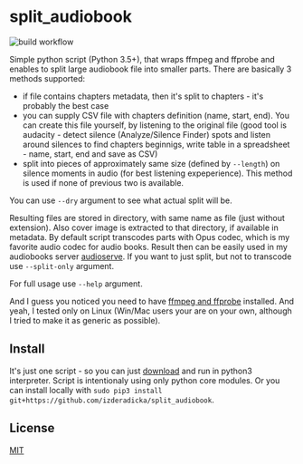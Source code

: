 split_audiobook
===============

![build workflow](https://github.com/izderadicka/split_audiobook/actions/workflows/python-app.yml/badge.svg)

Simple python script (Python 3.5+), that wraps ffmpeg and ffprobe and enables to split large audiobook file into smaller parts.
There are basically 3 methods supported:

* if file contains chapters metadata, then it's split to chapters - it's probably the best case
* you can supply CSV file with chapters definition (name, start, end). You can create this file yourself, by listening to the original file (good  tool is audacity - detect silence (Analyze/Silence Finder) spots and listen around silences to find chapters beginnigs, write table in a spreadsheet - name, start, end and save as CSV)
* split into pieces of approximately same size (defined by `--length`) on silence moments in audio (for best listening expeperience). This method is used if none of previous two is available.

You can use `--dry` argument to see what actual split will be.

Resulting files are stored in directory, with same name as file (just without extension). Also cover image is extracted to that directory, if available in metadata.
By default script transcodes parts with Opus codec, which is my favorite audio codec for audio books. Result then can be easily used in my audiobooks server [audioserve](https://github.com/izderadicka/audioserve).
If you want to just split, but not to transcode use `--split-only` argument.

For full usage use `--help` argument.

And I guess you noticed you need to have [ffmpeg and ffprobe](https://www.ffmpeg.org/download.html) installed. And yeah, I tested only on Linux (Win/Mac users your are on your own, although I tried to make it as generic as possible).

Install
-------

It's just one script - so you can just [download](https://raw.githubusercontent.com/izderadicka/split_audiobook/master/split_audiobook.py) and run in python3 interpreter. Script is intentionaly using only python core modules.
Or you can install locally with `sudo pip3 install git+https://github.com/izderadicka/split_audiobook`.

License
-------

[MIT](https://opensource.org/licenses/MIT)
